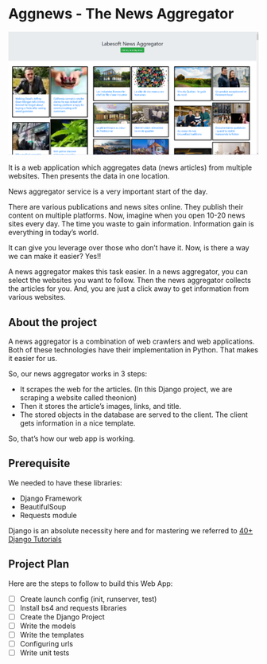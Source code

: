 # Aggnews - The News Aggregator

![img.png](img.png)

It is a web application which aggregates data (news articles) from multiple
websites. Then presents the data in one location.

News aggregator service is a very important start of the day.

There are various publications and news sites online. They publish their content
on multiple platforms. Now, imagine when you open 10-20 news sites every day.
The time you waste to gain information. Information gain is everything in
today’s world.

It can give you leverage over those who don’t have it. Now, is there a way we
can make it easier? Yes!!

A news aggregator makes this task easier. In a news aggregator, you can select
the websites you want to follow. Then the news aggregator collects the articles
for you. And, you are just a click away to get information from various
websites.

## About the project

A news aggregator is a combination of web crawlers and web applications. Both of
these technologies have their implementation in Python. That makes it easier for
us.

So, our news aggregator works in 3 steps:

- It scrapes the web for the articles. (In this Django project, we are scraping
  a website called theonion)
- Then it stores the article’s images, links, and title.
- The stored objects in the database are served to the client. The client gets
  information in a nice template.

So, that’s how our web app is working.

## Prerequisite

We needed to have these libraries:

- Django Framework
- BeautifulSoup
- Requests module

Django is an absolute necessity here and for mastering we referred to [40+ 
Django Tutorials](https://data-flair.training/blogs/django-tutorials-home/)

## Project Plan

Here are the steps to follow to build this Web App:

- [ ] Create launch config (init, runserver, test)
- [ ] Install bs4 and requests libraries
- [ ] Create the Django Project
- [ ] Write the models
- [ ] Write the templates
- [ ] Configuring urls
- [ ] Write unit tests
